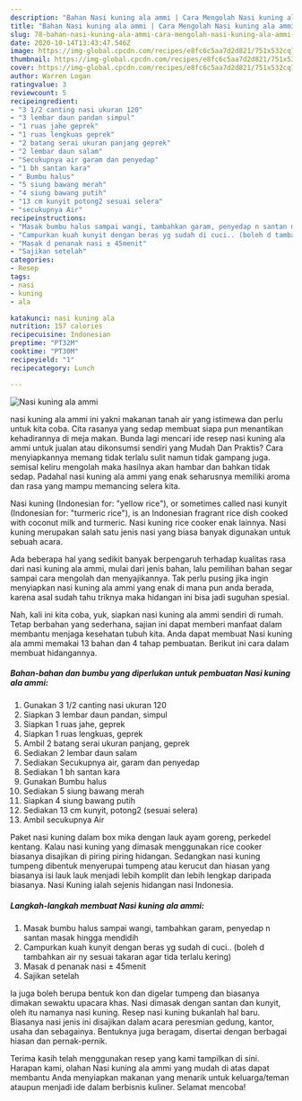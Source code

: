 ```yaml
---
description: "Bahan Nasi kuning ala ammi | Cara Mengolah Nasi kuning ala ammi Yang Lezat Sekali"
title: "Bahan Nasi kuning ala ammi | Cara Mengolah Nasi kuning ala ammi Yang Lezat Sekali"
slug: 78-bahan-nasi-kuning-ala-ammi-cara-mengolah-nasi-kuning-ala-ammi-yang-lezat-sekali
date: 2020-10-14T13:43:47.546Z
image: https://img-global.cpcdn.com/recipes/e8fc6c5aa7d2d821/751x532cq70/nasi-kuning-ala-ammi-foto-resep-utama.jpg
thumbnail: https://img-global.cpcdn.com/recipes/e8fc6c5aa7d2d821/751x532cq70/nasi-kuning-ala-ammi-foto-resep-utama.jpg
cover: https://img-global.cpcdn.com/recipes/e8fc6c5aa7d2d821/751x532cq70/nasi-kuning-ala-ammi-foto-resep-utama.jpg
author: Warren Logan
ratingvalue: 3
reviewcount: 5
recipeingredient:
- "3 1/2 canting nasi ukuran 120"
- "3 lembar daun pandan simpul"
- "1 ruas jahe geprek"
- "1 ruas lengkuas geprek"
- "2 batang serai ukuran panjang geprek"
- "2 lembar daun salam"
- "Secukupnya air garam dan penyedap"
- "1 bh santan kara"
- " Bumbu halus"
- "5 siung bawang merah"
- "4 siung bawang putih"
- "13 cm kunyit potong2 sesuai selera"
- "secukupnya Air"
recipeinstructions:
- "Masak bumbu halus sampai wangi, tambahkan garam, penyedap n santan masak hingga mendidih"
- "Campurkan kuah kunyit dengan beras yg sudah di cuci.. (boleh d tambahkan air ny sesuai takaran agar tida terlalu kering)"
- "Masak d penanak nasi ± 45menit"
- "Sajikan setelah"
categories:
- Resep
tags:
- nasi
- kuning
- ala

katakunci: nasi kuning ala 
nutrition: 157 calories
recipecuisine: Indonesian
preptime: "PT32M"
cooktime: "PT30M"
recipeyield: "1"
recipecategory: Lunch

---
```



![Nasi kuning ala ammi](https://img-global.cpcdn.com/recipes/e8fc6c5aa7d2d821/751x532cq70/nasi-kuning-ala-ammi-foto-resep-utama.jpg)


nasi kuning ala ammi ini yakni makanan tanah air yang istimewa dan perlu untuk kita coba. Cita rasanya yang sedap membuat siapa pun menantikan kehadirannya di meja makan.
Bunda lagi mencari ide resep nasi kuning ala ammi untuk jualan atau dikonsumsi sendiri yang Mudah Dan Praktis? Cara menyiapkannya memang tidak terlalu sulit namun tidak gampang juga. semisal keliru mengolah maka hasilnya akan hambar dan bahkan tidak sedap. Padahal nasi kuning ala ammi yang enak seharusnya memiliki aroma dan rasa yang mampu memancing selera kita.

Nasi kuning (Indonesian for: &#34;yellow rice&#34;), or sometimes called nasi kunyit (Indonesian for: &#34;turmeric rice&#34;), is an Indonesian fragrant rice dish cooked with coconut milk and turmeric. Nasi kuning rice cooker enak lainnya. Nasi kuning merupakan salah satu jenis nasi yang biasa banyak digunakan untuk sebuah acara.

Ada beberapa hal yang sedikit banyak berpengaruh terhadap kualitas rasa dari nasi kuning ala ammi, mulai dari jenis bahan, lalu pemilihan bahan segar sampai cara mengolah dan menyajikannya. Tak perlu pusing jika ingin menyiapkan nasi kuning ala ammi yang enak di mana pun anda berada, karena asal sudah tahu triknya maka hidangan ini bisa jadi suguhan spesial.


Nah, kali ini kita coba, yuk, siapkan nasi kuning ala ammi sendiri di rumah. Tetap berbahan yang sederhana, sajian ini dapat memberi manfaat dalam membantu menjaga kesehatan tubuh kita. Anda dapat membuat Nasi kuning ala ammi memakai 13 bahan dan 4 tahap pembuatan. Berikut ini cara dalam membuat hidangannya.

<!--inarticleads1-->

##### Bahan-bahan dan bumbu yang diperlukan untuk pembuatan Nasi kuning ala ammi:

1. Gunakan 3 1/2 canting nasi ukuran 120
1. Siapkan 3 lembar daun pandan, simpul
1. Siapkan 1 ruas jahe, geprek
1. Siapkan 1 ruas lengkuas, geprek
1. Ambil 2 batang serai ukuran panjang, geprek
1. Sediakan 2 lembar daun salam
1. Sediakan Secukupnya air, garam dan penyedap
1. Sediakan 1 bh santan kara
1. Gunakan  Bumbu halus
1. Sediakan 5 siung bawang merah
1. Siapkan 4 siung bawang putih
1. Sediakan 13 cm kunyit, potong2 (sesuai selera)
1. Ambil secukupnya Air


Paket nasi kuning dalam box mika dengan lauk ayam goreng, perkedel kentang. Kalau nasi kuning yang dimasak menggunakan rice cooker biasanya disajikan di piring piring hidangan. Sedangkan nasi kuning tumpeng dibentuk menyerupai tumpeng atau kerucut dan hiasan yang biasanya isi lauk lauk menjadi lebih komplit dan lebih lengkap daripada biasanya. Nasi Kuning ialah sejenis hidangan nasi Indonesia. 

<!--inarticleads2-->

##### Langkah-langkah membuat Nasi kuning ala ammi:

1. Masak bumbu halus sampai wangi, tambahkan garam, penyedap n santan masak hingga mendidih
1. Campurkan kuah kunyit dengan beras yg sudah di cuci.. (boleh d tambahkan air ny sesuai takaran agar tida terlalu kering)
1. Masak d penanak nasi ± 45menit
1. Sajikan setelah


Ia juga boleh berupa bentuk kon dan digelar tumpeng dan biasanya dimakan sewaktu upacara khas. Nasi dimasak dengan santan dan kunyit, oleh itu namanya nasi kuning. Resep nasi kuning bukanlah hal baru. Biasanya nasi jenis ini disajikan dalam acara peresmian gedung, kantor, usaha dan sebagainya. Bentuknya juga beragam, disertai dengan berbagai hiasan dan pernak-pernik. 

Terima kasih telah menggunakan resep yang kami tampilkan di sini. Harapan kami, olahan Nasi kuning ala ammi yang mudah di atas dapat membantu Anda menyiapkan makanan yang menarik untuk keluarga/teman ataupun menjadi ide dalam berbisnis kuliner. Selamat mencoba!
